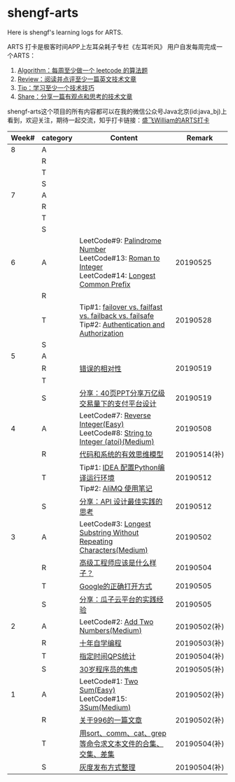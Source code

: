# shengf-arts

Here is shengf's learning logs for ARTS.

ARTS 打卡是极客时间APP上左耳朵耗子专栏《左耳听风》 用户自发每周完成一个ARTS：
1. [Algorithm：每周至少做一个 leetcode 的算法题](./algorithm/README.md)
2. [Review：阅读并点评至少一篇英文技术文章](./review/README.md)
3. [Tip：学习至少一个技术技巧](./tip/README.md)
4. [Share：分享一篇有观点和思考的技术文章](./share/README.md)

shengf-arts这个项目的所有内容都可以在我的微信公众号Java北京(id:java_bj)上看到，欢迎关注，期待一起交流，知乎打卡链接：[盛飞William的ARTS打卡](https://www.zhihu.com/question/301150832/answer/673261838)


| Week# | category | Content | Remark |
| ------- | ------- | -------------------- | ------ |
| 8 | A |  |  |
|   | R |  |  |
|   | T |  |  |
|   | S |  |  |
| 7 | A |  |  |
|   | R |  |  |
|   | T |  |  |
|   | S |  |  |
| 6 | A | LeetCode#9: [Palindrome Number](./algorithm/java/algorithm-java/src/leetcode9/PalindromeNumber.java)<br> LeetCode#13: [Roman to Integer](./algorithm/java/algorithm-java/src/leetcode13/RomanToInt.java)<br> LeetCode#14: [Longest Common Prefix](./java/algorithm-java/src/leetcode14/LongestCommonPrefix.java) | 20190525 |
|   | R |  |  |
|   | T | Tip#1: [failover vs. failfast vs. failback vs. failsafe](./tip/fail.md) <br> Tip#2: [Authentication and Authorization](./tip/authenticationAndAuthorization.md) | 20190528 |
|   | S |  |  |
| 5 | A |  |  |
|   | R | [错误的相对性](./review/the-relativity-of-wrong.md) | 20190519 |
|   | T |  |  |
|   | S | [分享：40页PPT分享万亿级交易量下的支付平台设计](./share/payment/design-of-payment-platform-for-trillion-level-transactions.md) | 20190519 |
| 4 | A | LeetCode#7: [Reverse Integer(Easy)](./algorithm/java/algorithm-java/src/reverseInteger/ReverseInteger.java) <br>LeetCode#8: [String to Integer (atoi)(Medium)](./algorithm/java/algorithm-java/src/stringToInteger/StringToInteger.java) | 20190508 |
|   | R | [代码和系统的有效思维模型](./review/effective-mental-models-for-code-and-systems/effective-mental-models-for-code-and-systems.md) | 20190514(补) |
|   | T | Tip#1: [IDEA 配置Python编译运行环境](./tip/tool/idea4python.md)<br> Tip#2: [AliMQ 使用笔记](./tip/note/alimq.md) | 20190512 |
|   | S | [分享：API 设计最佳实践的思考](./share/tech/best-practice-of-api-designing.md) | 20190512 |
| 3 | A | LeetCode#3: [Longest Substring Without Repeating Characters(Medium)](./algorithm/java/algorithm-java/src/lengthOfLongestSubstring/LengthOfLongestSubstring.java) | 20190502 |
|   | R | [高级工程师应该是什么样子？](./review/what-does-a-senior-engineer-look-like/README.md) | 20190504 |
|   | T | [Google的正确打开方式](./tip/tool/effectiveGoogle.md) | 20190505 |
|   | S | [分享：瓜子云平台的实践经验](./share/guaziCloud/guaziCloud.md) | 20190505 |
| 2 | A | LeetCode#2: [Add Two Numbers(Medium)](./algorithm/java/algorithm-java/src/addTwoNumbers/AddTwoNumbers.java) | 20190502(补) |
|   | R | [十年自学编程](./review/TeachYourselfProgramminginTenYears/README.md) | 20190503(补) |
|   | T | [指定时间QPS统计](./tip/shell/qps.md) | 20190504(补) |
|   | S | [30岁程序员的焦虑](./share/programming-life/anxiety-of-30-year-old-programmers.md) | 20190505(补) |
| 1 | A | LeetCode#1: [Two Sum(Easy)](./algorithm/java/algorithm-java/src/twoSum/TwoSum.java)<br>LeetCode#15: [3Sum(Medium)](./algorithm/java/algorithm-java/src/threeSum/ThreeSum.java) | 20190502(补) |
|  | R |[关于996的一篇文章](./review/996/README.md) | 20190502(补) |
|  | T |[用sort、comm、cat、grep等命令求文本文件的合集、交集、差集](./tip/shell/intersection.md) | 20190504(补) |
|  | S |[灰度发布方式整理](./share/grayscaleDeployment/grayscaleDeployment.md) | 20190504(补) |
